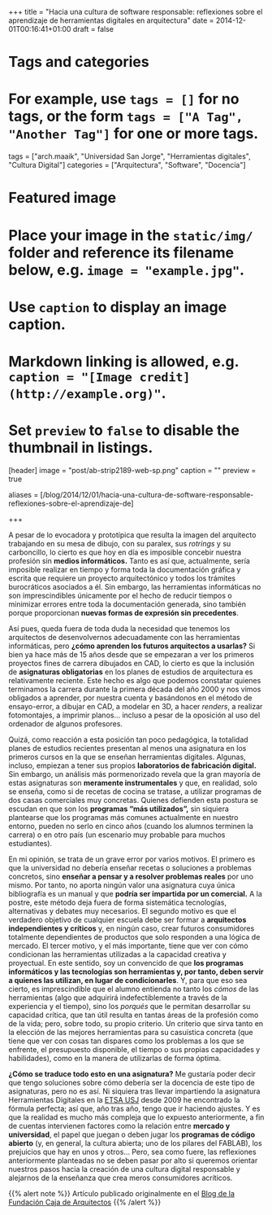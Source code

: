 +++
title = "Hacia una cultura de software responsable: reflexiones sobre el aprendizaje de herramientas digitales en arquitectura"
date = 2014-12-01T00:16:41+01:00
draft = false

# Tags and categories
# For example, use `tags = []` for no tags, or the form `tags = ["A Tag", "Another Tag"]` for one or more tags.
tags = ["arch.maaik", "Universidad San Jorge", "Herramientas digitales", "Cultura Digital"]
categories = ["Arquitectura", "Software", "Docencia"]

# Featured image
# Place your image in the `static/img/` folder and reference its filename below, e.g. `image = "example.jpg"`.
# Use `caption` to display an image caption.
#   Markdown linking is allowed, e.g. `caption = "[Image credit](http://example.org)"`.
# Set `preview` to `false` to disable the thumbnail in listings.
[header]
image = "post/ab-strip2189-web-sp.png"
caption = ""
preview = true

aliases = [/blog/2014/12/01/hacia-una-cultura-de-software-responsable-reflexiones-sobre-el-aprendizaje-de]

+++

A pesar de lo evocadora y prototípica que resulta la imagen del arquitecto trabajando en su mesa de dibujo, con su paralex, sus <em>rotrings</em> y su carboncillo, lo cierto es que hoy en día es imposible concebir nuestra profesión sin <strong>medios informáticos.</strong> Tanto es así que, actualmente, sería imposible realizar en tiempo y forma toda la documentación gráfica y escrita que requiere un proyecto arquitectónico y todos los trámites burocráticos asociados a él. Sin embargo, las herramientas informáticas no son imprescindibles únicamente por el hecho de reducir tiempos o minimizar errores entre toda la documentación generada, sino también porque proporcionan <strong>nuevas formas de expresión sin precedentes</strong>.</p>
<p>Así pues, queda fuera de toda duda la necesidad que tenemos los arquitectos de desenvolvernos adecuadamente con las herramientas informáticas, pero <strong>¿cómo aprenden los futuros arquitectos a usarlas?</strong> Si bien ya hace más de 15 años desde que se empezaran a ver los primeros proyectos fines de carrera dibujados en CAD, lo cierto es que la inclusión de <strong>asignaturas obligatorias</strong> en los planes de estudios de arquitectura es relativamente reciente. Este hecho es algo que podemos constatar quienes terminamos la carrera durante la primera década del año 2000 y nos vimos obligados a aprender, por nuestra cuenta y basándonos en el método de ensayo-error, a dibujar en CAD, a modelar en 3D, a hacer <em>renders</em>, a realizar fotomontajes, a imprimir planos… incluso a pesar de la oposición al uso del ordenador de algunos profesores.</p>
<p>Quizá, como reacción a esta posición tan poco pedagógica, la totalidad planes de estudios recientes presentan al menos una asignatura en los primeros cursos en la que se enseñan herramientas digitales. Algunas, incluso, empiezan a tener sus propios <strong>laboratorios de fabricación digital. </strong>Sin embargo, un análisis más pormenorizado revela que la gran mayoría de estas asignaturas son <strong>meramente instrumentales</strong> y que, en realidad, solo se enseña, como si de recetas de cocina se tratase, a utilizar programas de dos casas comerciales muy concretas. Quienes defienden esta postura se escudan en que son los <strong>programas “más utilizados”,</strong> sin siquiera plantearse que los programas más comunes actualmente en nuestro entorno, pueden no serlo en cinco años (cuando los alumnos terminen la carrera) o en otro país (un escenario muy probable para muchos estudiantes).</p>
<p>En mi opinión, se trata de un grave error por varios motivos. El primero es que la universidad no debería enseñar recetas o soluciones a problemas concretos, sino <strong>enseñar a pensar y a resolver problemas reales</strong> por uno mismo. Por tanto, no aporta ningún valor una asignatura cuya única bibliografía es un manual y que <strong>podría ser impartida por un comercial.</strong> A la postre, este método deja fuera de forma sistemática tecnologías, alternativas y debates muy necesarios. El segundo motivo es que el verdadero objetivo de cualquier escuela debe ser formar a <strong>arquitectos independientes y críticos</strong> y, en ningún caso, crear futuros consumidores totalmente dependientes de productos que solo responden a una lógica de mercado. El tercer motivo, y el más importante, tiene que ver con cómo condicionan las herramientas utilizadas a la capacidad creativa y proyectual. En este sentido, soy un convencido de que <strong>los programas informáticos y las tecnologías son herramientas y, por tanto, deben servir a quienes las utilizan, en lugar de condicionarles</strong>. Y, para que eso sea cierto, es imprescindible que el alumno entienda no tanto los <em>cómos</em> de las herramientas (algo que adquirirá indefectiblemente a través de la experiencia y el tiempo), sino los <em>porqués</em> que le permitan desarrollar su capacidad crítica, que tan útil resulta en tantas áreas de la profesión como de la vida; pero, sobre todo, su propio criterio. Un criterio que sirva tanto en la elección de las mejores herramientas para su casuística concreta (que tiene que ver con cosas tan dispares como los problemas a los que se enfrente, el presupuesto disponible, el tiempo o sus propias capacidades y habilidades), como en la manera de utilizarlas de forma óptima.</p>
<p><strong>¿Cómo se traduce todo esto en una asignatura?</strong> Me gustaría poder decir que tengo soluciones sobre cómo debería ser la docencia de este tipo de asignaturas, pero no es así. Ni siquiera tras llevar impartiendo la asignatura Herramientas Digitales en la <a href="http://etsa.usj.es/" class="ext" target="_blank">ETSA USJ</a> desde 2009 he encontrado la fórmula perfecta; así que, año tras año, tengo que ir haciendo ajustes. Y es que la realidad es mucho más compleja que lo expuesto anteriormente, a fin de cuentas intervienen factores como la relación entre <strong>mercado y universidad</strong>, el papel que juegan o deben jugar los <strong>programas de código abierto</strong> (y, en general, la cultura abierta; uno de los pilares del FABLAB), los prejuicios que hay en unos y otros… Pero, sea como fuere, las reflexiones anteriormente planteadas no se deben pasar por alto si queremos orientar nuestros pasos hacia la creación de una cultura digital responsable y alejarnos de la enseñanza que crea meros consumidores acríticos.</p>
{{% alert note %}}
Artículo publicado originalmente en el <a href="http://blogfundacion.arquia.es/2014/07/hacia-una-cultura-de-software-responsable-reflexiones-sobre-el-aprendizaje-de-herramientas-digitales-en-arquitectura/" class="ext" target="_blank">Blog de la Fundación Caja de Arquitectos</a>
{{% /alert %}}
